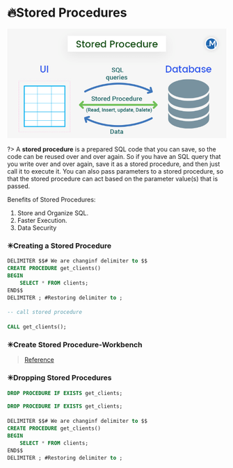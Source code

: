 # 🔥Stored Procedures

<img alt="stored procedures" width="700px" src="/assets/images/stored_procedures.png" />

?> A **stored procedure** is a prepared SQL code that you can save, so the code can be reused over and over again. So if you have an SQL query that you write over and over again, save it as a stored procedure, and then just call it to execute it. You can also pass parameters to a stored procedure, so that the stored procedure can act based on the parameter value(s) that is passed.

Benefits of Stored Procedures:

1. Store and Organize SQL.
2. Faster Execution.
3. Data Security

### ✳Creating a Stored Procedure

```sql
DELIMITER $$# We are changinf delimiter to $$
CREATE PROCEDURE get_clients()
BEGIN
	SELECT * FROM clients;
END$$
DELIMITER ; #Restoring delimiter to ;

-- call stored procedure

CALL get_clients();
```

### ✳Create Stored Procedure-Workbench

> [Reference](https://www.mysqltutorial.org/getting-started-with-mysql-stored-procedures.aspx/)

### ✳Dropping Stored Procedures

```sql
DROP PROCEDURE IF EXISTS get_clients;
```

```sql
DROP PROCEDURE IF EXISTS get_clients;

DELIMITER $$# We are changinf delimiter to $$
CREATE PROCEDURE get_clients()
BEGIN
	SELECT * FROM clients;
END$$
DELIMITER ; #Restoring delimiter to ;
```
